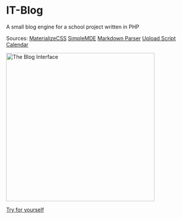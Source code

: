 # IT-Blog
A small blog engine for a school project written in PHP

Sources:
 [MaterializeCSS](http://materializecss.com/)
 [SimpleMDE](https://simplemde.com/)
 [Markdown Parser](https://github.com/michelf/php-markdown)
 [Upload Script](http://www.w3schools.com/php/php_file_upload.asp)
 [Calendar](https://github.com/yscoder/Calendar)
 
 <img src="http://raw.githubusercontent.com/rossy95/IT-Blog/master/lib/Screenshot.jpg" alt="The Blog Interface" style="width: 400px;"/>
 
 [Try for yourself](https://dansblog.000webhostapp.com/index.php) 
